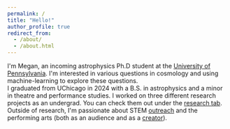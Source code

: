 ```yaml
---
permalink: /
title: "Hello!"
author_profile: true
redirect_from: 
  - /about/
  - /about.html
---
```


I'm Megan, an incoming astrophysics Ph.D student at the [University of Pennsylvania](https://www.physics.upenn.edu/). I'm interested in various questions in cosmology and using machine-learning to explore these questions.\
I graduated from UChicago in 2024 with a B.S. in astrophysics and a minor in theatre and performance studies. I worked on three different research projects as an undergrad. You can check them out under the [research tab](https://meganzyf.github.io/research).\
Outside of research, I'm passionate about STEM [outreach](https://meganzyf.github.io/outreach) and the performing arts (both as an audience and as a [creator](https://taps.uchicago.edu/news-events/events/ba-projects)). 

